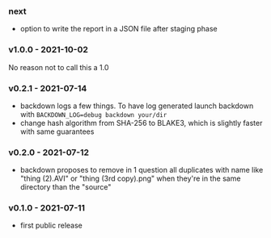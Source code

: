 ### next
- option to write the report in a JSON file after staging phase

<a name="v1.0.0"></a>
### v1.0.0 - 2021-10-02
No reason not to call this a 1.0

<a name="v0.2.1"></a>
### v0.2.1 - 2021-07-14
- backdown logs a few things. To have log generated launch backdown with `BACKDOWN_LOG=debug backdown your/dir`
- change hash algorithm from SHA-256 to BLAKE3, which is slightly faster with same guarantees

<a name="v0.2.0"></a>
### v0.2.0 - 2021-07-12
- backdown proposes to remove in 1 question all duplicates with name like "thing (2).AVI" or "thing (3rd copy).png" when they're in the same directory than the "source"

<a name="v0.1.0"></a>
### v0.1.0 - 2021-07-11
- first public release

